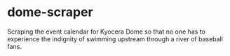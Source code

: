 # dome-scraper
Scraping the event calendar for Kyocera Dome so that no one has to experience the indignity of swimming upstream through a river of baseball fans.
